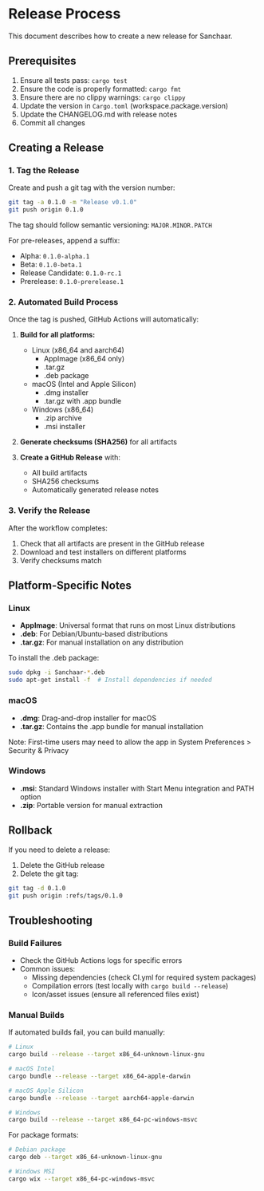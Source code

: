 # Release Process

This document describes how to create a new release for Sanchaar.

## Prerequisites

1. Ensure all tests pass: `cargo test`
2. Ensure the code is properly formatted: `cargo fmt`
3. Ensure there are no clippy warnings: `cargo clippy`
4. Update the version in `Cargo.toml` (workspace.package.version)
5. Update the CHANGELOG.md with release notes
6. Commit all changes

## Creating a Release

### 1. Tag the Release

Create and push a git tag with the version number:

```bash
git tag -a 0.1.0 -m "Release v0.1.0"
git push origin 0.1.0
```

The tag should follow semantic versioning: `MAJOR.MINOR.PATCH`

For pre-releases, append a suffix:
- Alpha: `0.1.0-alpha.1`
- Beta: `0.1.0-beta.1`
- Release Candidate: `0.1.0-rc.1`
- Prerelease: `0.1.0-prerelease.1`

### 2. Automated Build Process

Once the tag is pushed, GitHub Actions will automatically:

1. **Build for all platforms:**
   - Linux (x86_64 and aarch64)
     - AppImage (x86_64 only)
     - .tar.gz
     - .deb package
   - macOS (Intel and Apple Silicon)
     - .dmg installer
     - .tar.gz with .app bundle
   - Windows (x86_64)
     - .zip archive
     - .msi installer

2. **Generate checksums (SHA256)** for all artifacts

3. **Create a GitHub Release** with:
   - All build artifacts
   - SHA256 checksums
   - Automatically generated release notes

### 3. Verify the Release

After the workflow completes:

1. Check that all artifacts are present in the GitHub release
2. Download and test installers on different platforms
3. Verify checksums match

## Platform-Specific Notes

### Linux

- **AppImage**: Universal format that runs on most Linux distributions
- **.deb**: For Debian/Ubuntu-based distributions
- **.tar.gz**: For manual installation on any distribution

To install the .deb package:
```bash
sudo dpkg -i Sanchaar-*.deb
sudo apt-get install -f  # Install dependencies if needed
```

### macOS

- **.dmg**: Drag-and-drop installer for macOS
- **.tar.gz**: Contains the .app bundle for manual installation

Note: First-time users may need to allow the app in System Preferences > Security & Privacy

### Windows

- **.msi**: Standard Windows installer with Start Menu integration and PATH option
- **.zip**: Portable version for manual extraction

## Rollback

If you need to delete a release:

1. Delete the GitHub release
2. Delete the git tag:
```bash
git tag -d 0.1.0
git push origin :refs/tags/0.1.0
```

## Troubleshooting

### Build Failures

- Check the GitHub Actions logs for specific errors
- Common issues:
  - Missing dependencies (check CI.yml for required system packages)
  - Compilation errors (test locally with `cargo build --release`)
  - Icon/asset issues (ensure all referenced files exist)

### Manual Builds

If automated builds fail, you can build manually:

```bash
# Linux
cargo build --release --target x86_64-unknown-linux-gnu

# macOS Intel
cargo bundle --release --target x86_64-apple-darwin

# macOS Apple Silicon
cargo bundle --release --target aarch64-apple-darwin

# Windows
cargo build --release --target x86_64-pc-windows-msvc
```

For package formats:

```bash
# Debian package
cargo deb --target x86_64-unknown-linux-gnu

# Windows MSI
cargo wix --target x86_64-pc-windows-msvc
```
